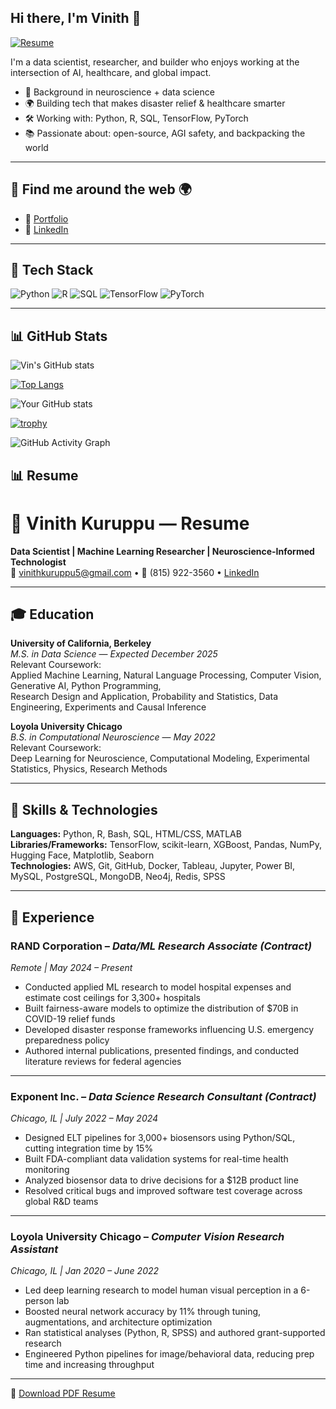 ## Hi there, I'm Vinith 👋
[![Resume](https://img.shields.io/badge/Resume-View-blue?style=for-the-badge&logo=read-the-docs)](https://github.com/vink23/resume_pdf/raw/main/Vinith_Kuruppu_Resume.pdf)


I'm a data scientist, researcher, and builder who enjoys working at the intersection of AI, healthcare, and global impact.

- 🧠 Background in neuroscience + data science  
- 🌍 Building tech that makes disaster relief & healthcare smarter  
- 🛠️ Working with: Python, R, SQL, TensorFlow, PyTorch  
- 📚 Passionate about: open-source, AGI safety, and backpacking the world  




---

## 🔗 Find me around the web 🌍
- 📝 [Portfolio](https://yourwebsite.dev)
- 💼 [LinkedIn](https://www.linkedin.com/in/vinithkuruppu/)

---

## 🧰 Tech Stack
![Python](https://img.shields.io/badge/Python-3776AB?style=for-the-badge&logo=python&logoColor=white)
![R](https://img.shields.io/badge/R-276DC3?style=for-the-badge&logo=r&logoColor=white)
![SQL](https://img.shields.io/badge/SQL-4479A1?style=for-the-badge&logo=postgresql&logoColor=white)
![TensorFlow](https://img.shields.io/badge/TensorFlow-FF6F00?style=for-the-badge&logo=tensorflow&logoColor=white)
![PyTorch](https://img.shields.io/badge/PyTorch-EE4C2C?style=for-the-badge&logo=PyTorch&logoColor=white)

---
## 📊 GitHub Stats
![Vin's GitHub stats](https://github-readme-stats.vercel.app/api?username=yourusername&show_icons=true&theme=radical)

[![Top Langs](https://github-readme-stats.vercel.app/api/top-langs/?username=vink23&layout=compact&theme=radical)](https://github.com/anuraghazra/github-readme-stats)

![Your GitHub stats](https://github-readme-stats.vercel.app/api?username=vink23&show_icons=true&theme=radical)

[![trophy](https://github-profile-trophy.vercel.app/?username=vink23&theme=gruvbox)](https://github.com/ryo-ma/github-profile-trophy)

![GitHub Activity Graph](https://github-readme-activity-graph.cyclic.app/graph?username=vink23&theme=github-compact)







## 📊 Resume
# 📄 Vinith Kuruppu — Resume

**Data Scientist | Machine Learning Researcher | Neuroscience-Informed Technologist**  
📧 vinithkuruppu5@gmail.com • 📱 (815) 922-3560 • [LinkedIn](https://linkedin.com/in/vinithkuruppu)

---

## 🎓 Education

**University of California, Berkeley**  
*M.S. in Data Science* — *Expected December 2025*  
Relevant Coursework:  
Applied Machine Learning, Natural Language Processing, Computer Vision, Generative AI, Python Programming,  
Research Design and Application, Probability and Statistics, Data Engineering, Experiments and Causal Inference

**Loyola University Chicago**  
*B.S. in Computational Neuroscience* — *May 2022*  
Relevant Coursework:  
Deep Learning for Neuroscience, Computational Modeling, Experimental Statistics, Physics, Research Methods

---

## 🧠 Skills & Technologies

**Languages:** Python, R, Bash, SQL, HTML/CSS, MATLAB  
**Libraries/Frameworks:** TensorFlow, scikit-learn, XGBoost, Pandas, NumPy, Hugging Face, Matplotlib, Seaborn  
**Technologies:** AWS, Git, GitHub, Docker, Tableau, Jupyter, Power BI, MySQL, PostgreSQL, MongoDB, Neo4j, Redis, SPSS

---

## 💼 Experience

### **RAND Corporation** – *Data/ML Research Associate (Contract)*  
*Remote | May 2024 – Present*  
- Conducted applied ML research to model hospital expenses and estimate cost ceilings for 3,300+ hospitals  
- Built fairness-aware models to optimize the distribution of $70B in COVID-19 relief funds  
- Developed disaster response frameworks influencing U.S. emergency preparedness policy  
- Authored internal publications, presented findings, and conducted literature reviews for federal agencies  

---

### **Exponent Inc.** – *Data Science Research Consultant (Contract)*  
*Chicago, IL | July 2022 – May 2024*  
- Designed ELT pipelines for 3,000+ biosensors using Python/SQL, cutting integration time by 15%  
- Built FDA-compliant data validation systems for real-time health monitoring  
- Analyzed biosensor data to drive decisions for a $12B product line  
- Resolved critical bugs and improved software test coverage across global R&D teams  

---

### **Loyola University Chicago** – *Computer Vision Research Assistant*  
*Chicago, IL | Jan 2020 – June 2022*  
- Led deep learning research to model human visual perception in a 6-person lab  
- Boosted neural network accuracy by 11% through tuning, augmentations, and architecture optimization  
- Ran statistical analyses (Python, R, SPSS) and authored grant-supported research  
- Engineered Python pipelines for image/behavioral data, reducing prep time and increasing throughput  

---

📄 [Download PDF Resume](https://github.com/vink23/resume_pdf/raw/main/Vinith_Kuruppu_Resume.pdf)


